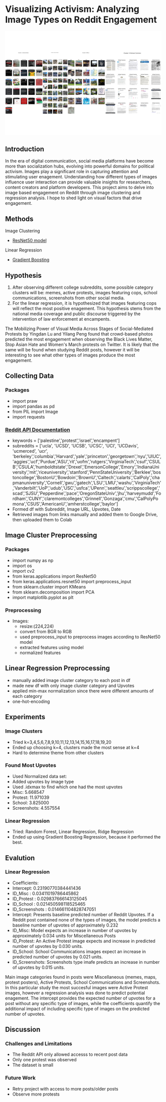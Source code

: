 # Visualizing Activism: Analyzing Image Types on Reddit Engagement
![All Clusters](https://github.com/lariosmel13/poli17proj/blob/54e0c8a6e852dbf6e07c2a5ee7de77bdd5ff0aa8/clusters/clusters.png)
## Introduction
In the era of digital communication, social media platforms have become more than socialization hubs, evolving into powerful domains for political activism. Images play a significant role in capturing attention and stimulating user enagement. Understanding how different types of images influence user interaction can provide valuable insights for researchers, content creators and platform developers. This project aims to delve into image based engagement on Reddit through image clustering and regression analysis. I hope to shed light on visual factors that drive engagement.

## Methods
Image Clustering
* [ResNet50 model](https://pytorch.org/vision/main/models/generated/torchvision.models.resnet50.html)

Linear Regression
* [Gradient Boosting](https://scikit-learn.org/stable/modules/generated/sklearn.ensemble.GradientBoostingRegressor.html)

## Hypothesis
1. After observing different college subreddits, some possible category clusters will be: memes, active protests, images featuring cops, school communications, screenshots from other social media.
2. For the linear regression, it is hypothesized that images featuring cops will reflect the most positive enagement. This hypothesis stems from the national media coverage and public discourse triggered by the intervention of law enforcement at encampents.

The Mobilizing Power of Visual Media Across Stages of Social-Mediated Protests by Yingdan Lu and Yilang Peng found that crowd-based photos predicted the most engagement when observing the Black Lives Matter, Stop Asian Hate and Women's March protests on Twitter. It is likely that the same will be found when studying Reddit posts, however it will be interesting to see what other types of images produce the most engagement.

## Collecting Data
### Packages
* import praw
* import pandas as pd
* from PIL import Image
* import requests
### [Reddit API Documentation](https://www.reddit.com/dev/api/)
* keywords = ['palestine','protest','israel','encampent']
* subreddits = ['ucla', 'UCSD', 'UCSB', 'UCSC', 'UCI', 'UCDavis', 'ucmerced', 'ucr', 'berkeley','columbia','Harvard','yale','princeton','georgetown','nyu','UIUC','aggies','ucf','Purdue','ASU','rit','uofm','rutgers','VirginiaTech','csuf','CSULB','CSULA','humboldtstate','Drexel','EmersonCollege','Emory','IndianaUniversity','mit','riceuniversity','stanford','PennStateUniversity','Berklee','bostoncollege','BostonU','Bowdoin','BrownU','Caltech','calarts','CalPoly','chapmanuniversity','Cornell','gwu','gatech','LSU','LMU','washu','VirginiaTech','Vanderbilt','UoP','udub','USC','usfca','UPenn','seattleu','scrippscollege','scad','SJSU','Pepperdine','pace','OregonStateUniv','jhu','harveymudd','Fordham','CUNY','claremontcolleges','Grinnell','Gonzaga','cmu','CalPolyPomona','CSUS','AmericanU','amherstcollege','baylor']
* Formed df with Subreddit, Image URL, Upvotes, Date
* Retrieved images from links manually and added them to Google Drive, then uploaded them to Colab

## Image Cluster Preprocessing
### Packages
* import numpy as np
* import os
* import cv2
* from keras.applications import ResNet50
* from keras.applications.resnet50 import preprocess_input
* from sklearn.cluster import KMeans
* from sklearn.decomposition import PCA
* import matplotlib.pyplot as plt
### Preprocessing
* Images:
  * resize:(224,224)
  * convert from BGR to RGB
  *  used preprocess_input to preprocess images according to ResNet50 model
  *  extracted features using model
  *  normalized features

## Linear Regression Preprocessing
* manually added image cluster category to each post in df
* made new df with only image cluster category and Upvotes
* applied min-max normalization since there were different amounts of each category
* one-hot-encoding

## Experiments
### Image Clusters
* Tried k=3,4,5,6,7,8,9,10,11,12,13,14,15,16,17,18,19,20
* Ended up choosing k=4, clusters made the most sense at k=4
* Hard to determine theme from other clusters
### Found Most Upvotes
* Used Normalized data set:
 * Added upvotes by image type
 * Used .idxmax to find which one had the most upvotes
  * Misc: 5.668547
  * Protest: 11.971039
  * School: 3.825000
  * Screenshots: 4.557554
### Linear Regression
* Tried: Random Forest, Linear Regression, Ridge Regression
* Ended up using Gradient Boosting Regression, because it performed the best.
## Evalution
### Linear Regression
* Coefficients:
 * Intercept: 0.23190770384441436
 * ID_Misc : 0.03411019786445862
 * ID_Protest : 0.029837666143125045
 * ID_School : 0.021450598118525465
 * ID_Screenshots : 0.014661104828747051
 * Intercept: Presents baseline predicted number of Reddit Upvotes. If a Reddit post contained none of the types of images, the model predicts a baseline number of upvotes of approximately 0.232
 * ID_Misc: Model expects an increase in number of upvotes by approximately 0.034 units for Miscellaneous Posts
 * ID_Protest: An Active Protest image expects and increase in predicted number of upvotes by 0.030 units.
 * ID_School: School Communications images expect an increase in predicted number of upvotes by 0.021 units.
 * ID_Screenshots: Screenshots type imafe predicts an increase in number of upvotes by 0.015 units.

Main image categories found in posts were Miscellaneous (memes, maps, protest posters), Active Protests, School Communications and Screenshots. In this particular study the most succesful images were Active Protest images, however a regression analysis was done to predict potential enagement. The intercept provides the expected number of upvotes for a post without any specific type of images, while the coefficients quantify the additional impact of including specific type of images on the predicted number of upvotes. 
  


## Discussion

### Challenges and Limitations
* The Reddit API only allowed accesss to recent post data
* Only one protest was observed
* The dataset is small
### Future Work
* Retry project with access to more posts/older posts
* Observe more protests

